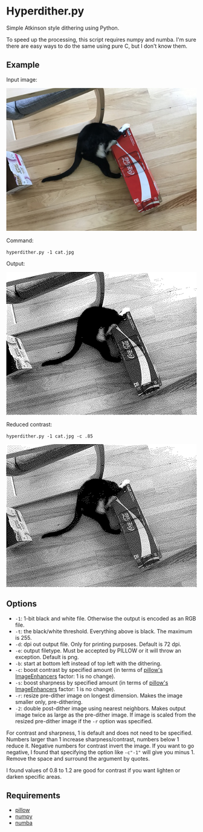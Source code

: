 # Hyperdither.py

Simple Atkinson style dithering using Python.

To speed up the processing, this script requires numpy and numba.  I'm sure there are easy ways to do the same using pure C, but I don't know them.

## Example

Input image:

![cat](images/cat.jpg)

Command:

    hyperdither.py -1 cat.jpg

Output:

![out cat](images/cat_out.png)

Reduced contrast:

    hyperdither.py -1 cat.jpg -c .85

![out cat](images/cat_out2.png)

## Options

- `-1`: 1-bit black and white file.  Otherwise the output is encoded as an RGB file.
- `-t`: the black/white threshold.  Everything above is black.  The maximum is 255.
- `-d`: dpi out output file.  Only for printing purposes.  Default is 72 dpi.
- `-e`: output filetype.  Must be accepted by PILLOW or it will throw an exception.  Default is png.
- `-b`: start at bottom left instead of top left with the dithering.
- `-c`: boost contrast by specified amount (in terms of [pillow's][pillow] [ImageEnhancers][enhance] factor: 1 is no change).
- `-s`: boost sharpness by specified amount (in terms of [pillow's][pillow] [ImageEnhancers][enhance] factor: 1 is no change).
- `-r`: resize pre-dither image on longest dimension.  Makes the image smaller only, pre-dithering.
- `-2`: double post-dither image using nearest neighbors.  Makes output image twice as large as the pre-dither image.  If image is scaled from the resized pre-dither image if the `-r` option was specified.

For contrast and sharpness, 1 is default and does not need to be specified.  Numbers larger than 1 increase sharpness/contrast, numbers below 1 reduce it.  Negative numbers for contrast invert the image.  If you want to go negative, I found that specifying the option like `-c"-1"` will give you minus 1.  Remove the space and surround the argument by quotes.

I found values of 0.8 to 1.2 are good for contrast if you want lighten or darken specific areas.

## Requirements

- [pillow][] 
- [numpy](http://www.numpy.org)
- [numba](http://numba.pydata.org)

[pillow]: http://python-pillow.org
[enhance]: https://pillow.readthedocs.io/en/4.0.x/reference/ImageEnhance.html
